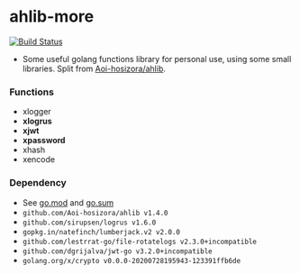 # ahlib-more

[![Build Status](https://www.travis-ci.org/Aoi-hosizora/ahlib-more.svg?branch=master)](https://www.travis-ci.org/Aoi-hosizora/ahlib-more)

+ Some useful golang functions library for personal use, using some small libraries. Split from [Aoi-hosizora/ahlib](https://github.com/Aoi-hosizora/ahlib).

### Functions

+ xlogger
+ **xlogrus**
+ **xjwt**
+ **xpassword**
+ xhash
+ xencode

### Dependency

+ See [go.mod](./go.mod) and [go.sum](./go.sum)
+ `github.com/Aoi-hosizora/ahlib v1.4.0`
+ `github.com/sirupsen/logrus v1.6.0`
+ `gopkg.in/natefinch/lumberjack.v2 v2.0.0`
+ `github.com/lestrrat-go/file-rotatelogs v2.3.0+incompatible`
+ `github.com/dgrijalva/jwt-go v3.2.0+incompatible`
+ `golang.org/x/crypto v0.0.0-20200728195943-123391ffb6de`
